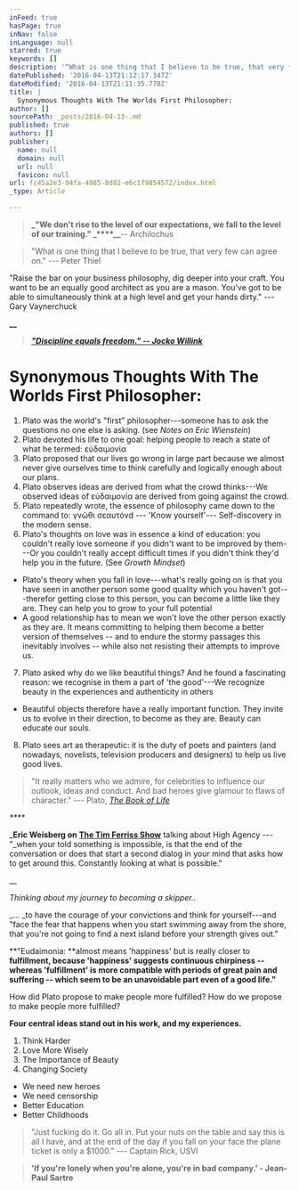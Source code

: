 ```yaml
---
inFeed: true
hasPage: true
inNav: false
inLanguage: null
starred: true
keywords: []
description: '“What is one thing that I believe to be true, that very few can agree on.” — Peter Thiel'
datePublished: '2016-04-13T21:12:17.347Z'
dateModified: '2016-04-13T21:11:35.778Z'
title: |
  Synonymous Thoughts With The Worlds First Philosopher:
author: []
sourcePath: _posts/2016-04-13-.md
published: true
authors: []
publisher:
  name: null
  domain: null
  url: null
  favicon: null
url: fc45a2e3-94fa-4985-8d82-e6c1f9854572/index.html
_type: Article

---
```

> **_"We don't rise to the level of our expectations, we fall to the level of our training." _****__**-- Archilochus

> "What is one thing that I believe to be true, that very few can agree on." --- Peter Thiel

"Raise the bar on your business philosophy, dig deeper into your craft. You want to be an equally good architect as you are a mason. You've got to be able to simultaneously think at a high level and get your hands dirty."  --- Gary Vaynerchuck

**__**

> _**["Discipline equals freedom." -- Jocko Willink][0]**_

# Synonymous Thoughts With The Worlds First Philosopher:

1. Plato was the world's "first" philosopher---someone has to ask the questions no one else is asking. (see _Notes on Eric Wienstein_) 
2. Plato devoted his life to one goal: helping people to reach a state of what he termed: εὐδαιμονία
3. Plato proposed that our lives go wrong in large part because we almost never give ourselves time to think carefully and logically enough about our plans.
4. Plato observes ideas are derived from what the crowd thinks---We observed ideas of εὐδαιμονία are derived from  going against the crowd. 
5. Plato repeatedly wrote, the essence of philosophy came down to the command to: γνῶθι σεαυτόνd --- 'Know yourself'--- Self-discovery in the modern sense. 
6. Plato's thoughts on love was in essence a kind of education: you couldn't really love someone if you didn't want to be improved by them---Or you couldn't really accept difficult times if you didn't think they'd help you in the future. (See _Growth Mindset_)
  * Plato's theory when you fall in love---what's really going on is that you have seen in another person some good quality which you haven't got---therefor getting close to this person, you can become a little like they are. They can help you to grow to your full potential
  * A good relationship has to mean we won't love the other person exactly as they are. It means committing to helping them become a better version of themselves -- and to endure the stormy passages this inevitably involves -- while also not resisting their attempts to improve us.
7. Plato asked why do we like beautiful things? And he found a fascinating reason: we recognise in them a part of 'the good'---We recognize beauty in the experiences and authenticity in others
  * Beautiful objects therefore have a really important function. They invite us to evolve in their direction, to become as they are. Beauty can educate our souls.
8. Plato sees art as therapeutic: it is the duty of poets and painters (and nowadays, novelists, television producers and designers) to help us live good lives.

> "It really matters who we admire, for celebrities to influence our outlook, ideas and conduct. And bad heroes give glamour to flaws of character."    --- Plato, _[The Book of Life][1]_

_****_

_**Eric Weisberg on [The Tim Ferriss Show][2]** talking about High Agency --- "_when your told something is impossible, is that the end of the conversation or does that start a second dialog in your mind that asks how to get around this. Constantly looking at what is possible."

__

_Thinking about my journey to becoming a skipper.._

_... _to have the courage of your convictions and think for yourself---and "face the fear that happens when you start swimming away from the shore, that you're not going to find a next island before your strength gives out." 

**"Eudaimonia: **almost means 'happiness' but is really closer to **fulfillment, because 'happiness' suggests continuous chirpiness -- whereas 'fulfillment' is more compatible with periods of great pain and suffering -- which seem to be an unavoidable part even of a good life."**

How did Plato propose to make people more fulfilled? How do we propose to make people more fulfilled? 

**Four central ideas stand out in his work, and my experiences.**

1. Think Harder
2. Love More Wisely
3. The Importance of Beauty
4. Changing Society
  * We need new heroes
  * We need censorship  
  * Better Education 
  * Better Childhoods

> "Just fucking do it. Go all in. Put your nuts on the table and say this is all I have, and at the end of the day if you fall on your face the plane ticket is only a $1000."  --- Captain Rick, USVI

> **'If you're lonely when you're alone, you're in bad company.' - Jean-Paul Sartre**

> 



[0]: http://amzn.to/23ENfee
[1]: http://www.thebookoflife.org/the-great-philosophers-plato/
[2]: http://fourhourworkweek.com/2016/01/13/eric-weinstein/